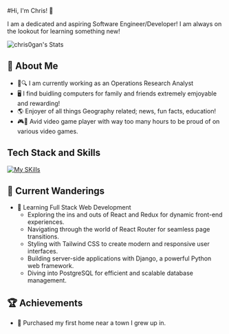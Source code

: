 #Hi, I'm Chris! 👋

I am a dedicated and aspiring Software Engineer/Developer! I am always on the lookout for learning something new!

![chris0gan's Stats](https://github-readme-stats.vercel.app/api?username=chris0gan&theme=vue-dark&show_icons=true&hide_border=true&count_private=true)

## 🚀 About Me

- 📄🔍 I am currently working as an Operations Research Analyst
- 🖥️ I find buidling computers for family and friends extremely emjoyable and rewarding!
- 🌎 Enjoyer of all things Geography related; news, fun facts, education!
- 🎮🎲 Avid video game player with way too many hours to be proud of on various video games.

## Tech Stack and Skills
[![My SKills](https://skillicons.dev/icons?i=js,py,html,css,r,java,linux,react,svelte,vscode,guthub,gitlab,docker)](https://skillicons.dev)

## 🐣 Current Wanderings

- 🚀 Learning Full Stack Web Development
  - Exploring the ins and outs of React and Redux for dynamic front-end experiences.
  - Navigating through the world of React Router for seamless page transitions.
  - Styling with Tailwind CSS to create modern and responsive user interfaces.
  - Building server-side applications with Django, a powerful Python web framework.
  - Diving into PostgreSQL for efficient and scalable database management.

## 🏆 Achievements

- 🌟 Purchased my first home near a town I grew up in.


<!--
**chris0gan/chris0gan** is a ✨ _special_ ✨ repository because its `README.md` (this file) appears on your GitHub profile.

Here are some ideas to get you started:

- 🔭 I’m currently working on ...
- 🌱 I’m currently learning ...
- 👯 I’m looking to collaborate on ...
- 🤔 I’m looking for help with ...
- 💬 Ask me about ...
- 📫 How to reach me: ...
- 😄 Pronouns: ...
- ⚡ Fun fact: ...
-->
